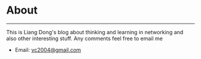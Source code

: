 # About

----------------

This is Liang Dong's blog about thinking and learning in networking and also other interesting stuff. Any comments feel free to email me

* Email: vc2004@gmail.com
